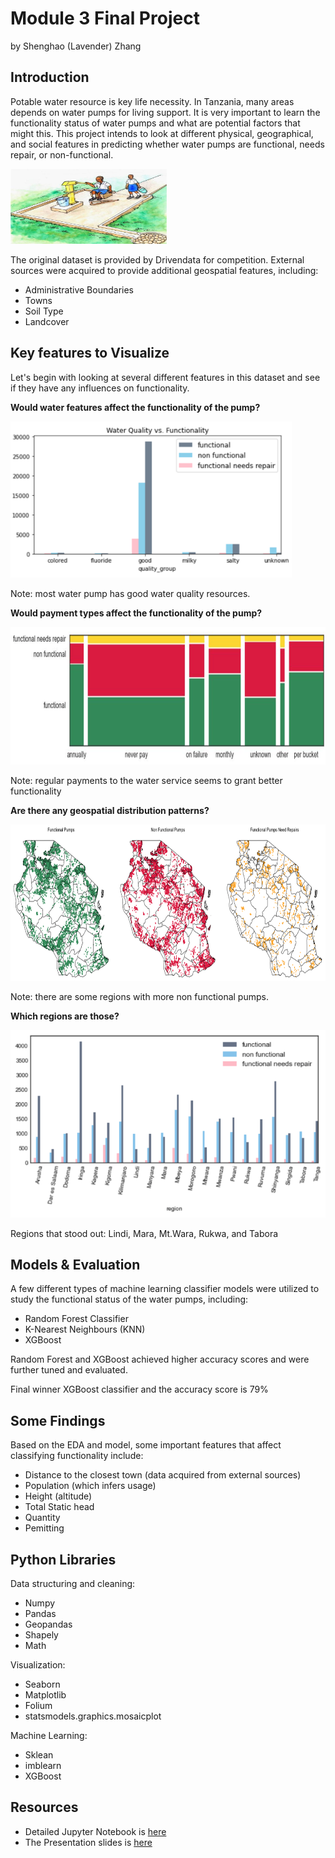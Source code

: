 
# Module 3 Final Project

by Shenghao (Lavender) Zhang

## Introduction

Potable water resource is key life necessity. In Tanzania, many areas depends on water pumps for living support. It is very important to learn the functionality status of water pumps and what are potential factors that might this. This project intends to look at different physical, geographical, and social features in predicting whether water pumps are functional, needs repair, or non-functional. 

<img src = 'https://github.com/lavsz/Mod3_Tanzania_Pump_Functionality_Prediction/blob/master/Digital_Arts/Water_pump_with_seat_and_easy_access_(Tanzania)_(5600883227).jpg' width="250" height="120">

The original dataset is provided by Drivendata for competition. External sources were acquired to provide additional geospatial features, including: 
- Administrative Boundaries
- Towns
- Soil Type
- Landcover


## Key features to Visualize

Let's begin with looking at several different features in this dataset and see if they have any influences on functionality. 

**Would water features affect the functionality of the pump?**

<img src = 'https://github.com/lavsz/Mod3_Tanzania_Pump_Functionality_Prediction/blob/master/Digital_Arts/Screen%20Shot%202021-04-15%20at%205.49.28%20PM.png' width="450" height="250">

Note: most water pump has good water quality resources. 

**Would payment types affect the functionality of the pump?**

<img src = 'https://github.com/lavsz/Mod3_Tanzania_Pump_Functionality_Prediction/blob/master/Digital_Arts/Screen%20Shot%202021-04-15%20at%205.42.19%20PM.png' width="720" height="220">

Note: regular payments to the water service seems to grant better functionality

**Are there any geospatial distribution patterns?**

<img src = 'https://github.com/lavsz/Mod3_Tanzania_Pump_Functionality_Prediction/blob/master/Digital_Arts/Screen%20Shot%202021-04-15%20at%205.55.03%20PM.png' width="650" height="250">

Note: there are some regions with more non functional pumps. 

**Which regions are those?**

<img src = 'https://github.com/lavsz/Mod3_Tanzania_Pump_Functionality_Prediction/blob/master/Digital_Arts/Screen%20Shot%202021-04-15%20at%206.08.35%20PM.png'
width="600" height="300">

Regions that stood out: Lindi, Mara, Mt.Wara, Rukwa, and Tabora

## Models & Evaluation
A few different types of machine learning classifier models were utilized to study the functional status of the water pumps, including:
- Random Forest Classifier
- K-Nearest Neighbours (KNN)
- XGBoost

Random Forest and XGBoost achieved higher accuracy scores and were further tuned and evaluated. 

Final winner XGBoost classifier and the accuracy score is 79%

## Some Findings

Based on the EDA and model, some important features that affect classifying functionality include:
- Distance to the closest town (data acquired from external sources)
- Population (which infers usage)
- Height (altitude)
- Total Static head 
- Quantity
- Pemitting

## Python Libraries 
Data structuring and cleaning:
- Numpy
- Pandas
- Geopandas
- Shapely
- Math

Visualization:
- Seaborn
- Matplotlib
- Folium
- statsmodels.graphics.mosaicplot

Machine Learning:
- Sklean
- imblearn
- XGBoost

## Resources
- Detailed Jupyter Notebook is [here](https://github.com/lavsz/Module3_Final_Project/blob/master/EDA_MODEL_master.ipynb)
- The Presentation slides is [here](https://github.com/lavsz/Module3_Final_Project/blob/master/Tanzania%20Water%20Pump.pdf)

